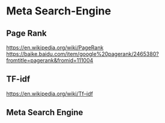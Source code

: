 # Meta Search-Engine

## Page Rank
https://en.wikipedia.org/wiki/PageRank
https://baike.baidu.com/item/google%20pagerank/2465380?fromtitle=pagerank&fromid=111004

## TF-idf
https://en.wikipedia.org/wiki/Tf–idf

## Meta Search Engine
